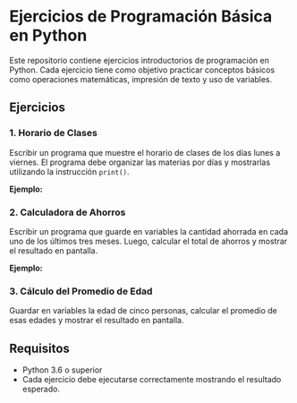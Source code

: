 # Ejercicios de Programación Básica en Python

Este repositorio contiene ejercicios introductorios de programación en Python. Cada ejercicio tiene como objetivo practicar conceptos básicos como operaciones matemáticas, impresión de texto y uso de variables.

## Ejercicios

### 1. Horario de Clases
Escribir un programa que muestre el horario de clases de los días lunes a viernes. El programa debe organizar las materias por días y mostrarlas utilizando la instrucción `print()`.

**Ejemplo:**


### 2. Calculadora de Ahorros
Escribir un programa que guarde en variables la cantidad ahorrada en cada uno de los últimos tres meses. Luego, calcular el total de ahorros y mostrar el resultado en pantalla.

**Ejemplo:**


### 3. Cálculo del Promedio de Edad
Guardar en variables la edad de cinco personas, calcular el promedio de esas edades y mostrar el resultado en pantalla.


## Requisitos
- Python 3.6 o superior
- Cada ejercicio debe ejecutarse correctamente mostrando el resultado esperado.

